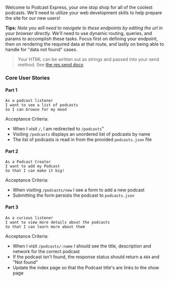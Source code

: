 Welcome to Podcast Express, your one stop shop for all of the coolest podcasts. We'll need to utilize your web development skills to help prepare the site for our new users!

**Tips:** _Note you will need to navigate to these endpoints by editing the url in your browser directly._ We'll need to use dynamic routing, queries, and params to accomplish these tasks. Focus first on defining your endpoint, then on rendering the required data at that route, and lastly on being able to handle for "data not found" cases.
> Your HTML can be written out as strings and passed into your send method. See [the res.send docs](https://expressjs.com/en/4x/api.html#res.send)

### Core User Stories

#### Part 1

```no-highlight
As a podcast listener
I want to see a list of podcasts
So I can browse for my mood
```

Acceptance Criteria:

- When I visit `/`, I am redirected to `/podcasts`"
- Visiting `/podcasts` displays an unordered list of podcasts by name
- The list of podcasts is read in from the provided `podcasts.json` file


#### Part 2

```no-highlight
As a Podcast Creator
I want to add my Podcast
So that I can make it big!
```

Acceptance Criteria:

- When visiting `/podcasts/new` I see a form to add a new podcast
- Submitting the form persists the podcast to `podcasts.json`

#### Part 3

```no-highlight
As a curious listener
I want to view more details about the podcasts
So that I can learn more about them
```

Acceptance Criteria:

- When I visit `/podcasts/:name` I should see the title, description and network for the correct podcast
- If the podcast isn't found, the response status should return a `404` and "Not found"
- Update the index page so that the Podcast title's are links to the show page
